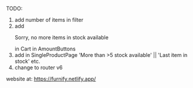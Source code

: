 TODO:

1. add number of items in filter
2. add <p>Sorry, no more items in stock available</p> in Cart in AmountButtons
3. add in SingleProductPage 'More than >5 stock available' || 'Last item in stock' etc.
4. change to router v6
<!-- // DONE : 5. add cart single_product link on img -->

website at:
https://furnify.netlify.app/
